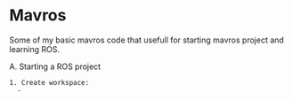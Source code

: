 # Mavros
Some of my basic mavros code that usefull for starting mavros project and learning ROS.

A. Starting a ROS project

    1. Create workspace:
      -
